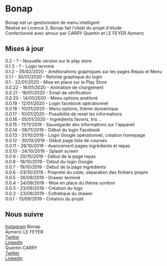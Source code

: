 # Bonap
 Bonap est un gestionnaire de menu intelligent  
 Réalisé en Licence 3, Bonap fait l'objet du projet d'étude  
 Confectionné avec amour par CARRY Quentin et LE FEYER Aymeric  

## Mises à jour
 0.2 - ? - Nouvelle version sur le play store  
 0.1.3 - ? - Login terminé  
 0.1.2 - 05/02/2020 - Améliorations graphiques sur les pages Repas et Menu  
 0.1.1 - 30/01/2020 - Refonte graphique du login  
 0.1 - 22/01/2020 - Mise en place sur le Play Store    
 0.0.22 - 16/01/2020 - Animation de chargement  
 0.0.21 - 16/01/2020 - Email de vérification  
 0.0.20 - 14/01/2020 - Menu options amélioré  
 0.0.19 - 12/01/2020 - Login facebook opérationnel  
 0.0.18 - 10/01/2020 - Menu options, thème dymamique  
 0.0.17 - 10/01/2020 - Possibilité de reset les informations  
 0.0.16 - 05/01/2020 - Ingrédients favoris, tris ..  
 0.0.15 - 11/11/2019 - Sauvegarde des informations sur l'appareil  
 0.0.14 - 08/11/2019 - Début du login Facebook  
 0.0.13 - 31/10/2019 - Login Google opérationnel, création homepage  
 0.0.12 - 30/10/2019 - Début page liste de courses  
 0.0.11 - 28/10/2019 - Avancement pages ingrédients et repas  
 0.0.10 - 24/10/2019 - Splash screen  
 0.0.9 - 20/10/2019 - Début de la page repas  
 0.0.8 - 19/10/2019 - Début du login Google  
 0.0.7 - 19/10/2019 - Début de la page ingrédients  
 0.0.6 - 03/10/2019 - Propreté du code, séparation des fichiers propre  
 0.0.5 - 26/09/2019 - Drawer terminé  
 0.0.4 - 24/09/2019 - Mise en place du thème sombre  
 0.0.3 - 23/09/2019 - Création du logo  
 0.0.2 - 23/09/2019 - Esthétique du drawer   
 0.0.1 - 13/09/2019 - Création du projet  

 ## Nous suivre
 [Instagram](https://www.instagram.com/itsbonap/?hl=fr) Bonap  
 Aymeric LE FEYER  
 [Twitter](https://twitter.com/Aymeric_Zepix)  
 [LinkedIn](https://www.linkedin.com/in/aymericlefeyer/)  
 Quentin CARRY  
 [Twitter](https://twitter.com/quentin_carry)   
 [LinkedIn](https://www.linkedin.com/in/quentincarry/)
 
 

  

